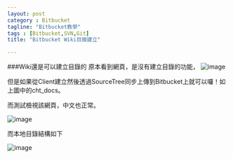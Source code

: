 ```yaml
---
layout: post
category : Bitbucket 
tagline: "Bitbucket教學"
tags : [Bitbucket,SVN,Git]
title: "Bitbucket Wiki目錄建立"

---
```


###Wiki還是可以建立目錄的
原本看到網頁，是沒有建立目錄的功能，
![image](https://farm4.staticflickr.com/3947/15765057362_b5d743fec8_o.png)

但是如果從Client建立然後透過SourceTree同步上傳到Bitbucket上就可以囉！如上圖中的cht_docs。

而測試檢視該網頁，中文也正常。

![image](https://farm8.staticflickr.com/7564/15763511265_bc3976eb62_o.png)

而本地目錄結構如下

![image](https://farm4.staticflickr.com/3945/15739814536_7cab6d7ebd_o.png)

